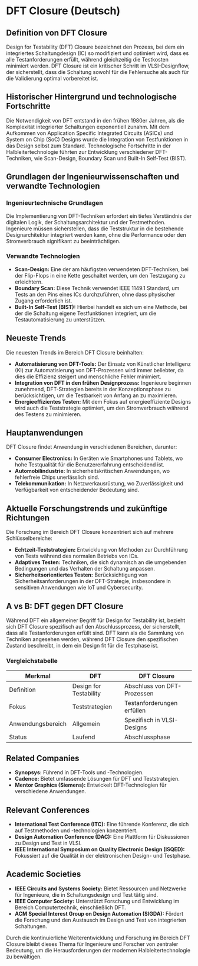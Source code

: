# DFT Closure (Deutsch)

## Definition von DFT Closure

Design for Testability (DFT) Closure bezeichnet den Prozess, bei dem ein integriertes Schaltungdesign (IC) so modifiziert und optimiert wird, dass es alle Testanforderungen erfüllt, während gleichzeitig die Testkosten minimiert werden. DFT Closure ist ein kritischer Schritt im VLSI-Designflow, der sicherstellt, dass die Schaltung sowohl für die Fehlersuche als auch für die Validierung optimal vorbereitet ist.

## Historischer Hintergrund und technologische Fortschritte

Die Notwendigkeit von DFT entstand in den frühen 1980er Jahren, als die Komplexität integrierter Schaltungen exponentiell zunahm. Mit dem Aufkommen von Application Specific Integrated Circuits (ASICs) und System on Chip (SoC) Designs wurde die Integration von Testfunktionen in das Design selbst zum Standard. Technologische Fortschritte in der Halbleitertechnologie führten zur Entwicklung verschiedener DFT-Techniken, wie Scan-Design, Boundary Scan und Built-In Self-Test (BIST).

## Grundlagen der Ingenieurwissenschaften und verwandte Technologien

### Ingenieurtechnische Grundlagen

Die Implementierung von DFT-Techniken erfordert ein tiefes Verständnis der digitalen Logik, der Schaltungsarchitektur und der Testmethoden. Ingenieure müssen sicherstellen, dass die Teststruktur in die bestehende Designarchitektur integriert werden kann, ohne die Performance oder den Stromverbrauch signifikant zu beeinträchtigen.

### Verwandte Technologien

- **Scan-Design:** Eine der am häufigsten verwendeten DFT-Techniken, bei der Flip-Flops in eine Kette geschaltet werden, um den Testzugang zu erleichtern.
- **Boundary Scan:** Diese Technik verwendet IEEE 1149.1 Standard, um Tests an den Pins eines ICs durchzuführen, ohne dass physischer Zugang erforderlich ist.
- **Built-In Self-Test (BIST):** Hierbei handelt es sich um eine Methode, bei der die Schaltung eigene Testfunktionen integriert, um die Testautomatisierung zu unterstützen.

## Neueste Trends

Die neuesten Trends im Bereich DFT Closure beinhalten:

- **Automatisierung von DFT-Tools:** Der Einsatz von Künstlicher Intelligenz (KI) zur Automatisierung von DFT-Prozessen wird immer beliebter, da dies die Effizienz steigert und menschliche Fehler minimiert.
- **Integration von DFT in den frühen Designprozess:** Ingenieure beginnen zunehmend, DFT-Strategien bereits in der Konzeptionsphase zu berücksichtigen, um die Testbarkeit von Anfang an zu maximieren.
- **Energieeffizientes Testen:** Mit dem Fokus auf energieeffiziente Designs wird auch die Teststrategie optimiert, um den Stromverbrauch während des Testens zu minimieren.

## Hauptanwendungen

DFT Closure findet Anwendung in verschiedenen Bereichen, darunter:

- **Consumer Electronics:** In Geräten wie Smartphones und Tablets, wo hohe Testqualität für die Benutzererfahrung entscheidend ist.
- **Automobilindustrie:** In sicherheitskritischen Anwendungen, wo fehlerfreie Chips unerlässlich sind.
- **Telekommunikation:** In Netzwerkausrüstung, wo Zuverlässigkeit und Verfügbarkeit von entscheidender Bedeutung sind.

## Aktuelle Forschungstrends und zukünftige Richtungen

Die Forschung im Bereich DFT Closure konzentriert sich auf mehrere Schlüsselbereiche:

- **Echtzeit-Teststrategien:** Entwicklung von Methoden zur Durchführung von Tests während des normalen Betriebs von ICs.
- **Adaptives Testen:** Techniken, die sich dynamisch an die umgebenden Bedingungen und das Verhalten der Schaltung anpassen.
- **Sicherheitsorientiertes Testen:** Berücksichtigung von Sicherheitsanforderungen in der DFT-Strategie, insbesondere in sensitiven Anwendungen wie IoT und Cybersecurity.

## A vs B: DFT gegen DFT Closure

Während DFT ein allgemeiner Begriff für Design for Testability ist, bezieht sich DFT Closure spezifisch auf den Abschlussprozess, der sicherstellt, dass alle Testanforderungen erfüllt sind. DFT kann als die Sammlung von Techniken angesehen werden, während DFT Closure den spezifischen Zustand beschreibt, in dem ein Design fit für die Testphase ist. 

### Vergleichstabelle

| Merkmal             | DFT                           | DFT Closure                   |
|---------------------|------------------------------|-------------------------------|
| Definition          | Design for Testability       | Abschluss von DFT-Prozessen   |
| Fokus               | Teststrategien               | Testanforderungen erfüllen     |
| Anwendungsbereich    | Allgemein                    | Spezifisch in VLSI-Designs    |
| Status              | Laufend                      | Abschlussphase                 |

## Related Companies

- **Synopsys:** Führend in DFT-Tools und -Technologien.
- **Cadence:** Bietet umfassende Lösungen für DFT und Teststrategien.
- **Mentor Graphics (Siemens):** Entwickelt DFT-Technologien für verschiedene Anwendungen.

## Relevant Conferences

- **International Test Conference (ITC):** Eine führende Konferenz, die sich auf Testmethoden und -technologien konzentriert.
- **Design Automation Conference (DAC):** Eine Plattform für Diskussionen zu Design und Test in VLSI.
- **IEEE International Symposium on Quality Electronic Design (ISQED):** Fokussiert auf die Qualität in der elektronischen Design- und Testphase.

## Academic Societies

- **IEEE Circuits and Systems Society:** Bietet Ressourcen und Netzwerke für Ingenieure, die in Schaltungsdesign und Test tätig sind.
- **IEEE Computer Society:** Unterstützt Forschung und Entwicklung im Bereich Computertechnik, einschließlich DFT.
- **ACM Special Interest Group on Design Automation (SIGDA):** Fördert die Forschung und den Austausch im Design und Test von integrierten Schaltungen.

Durch die kontinuierliche Weiterentwicklung und Forschung im Bereich DFT Closure bleibt dieses Thema für Ingenieure und Forscher von zentraler Bedeutung, um die Herausforderungen der modernen Halbleitertechnologie zu bewältigen.